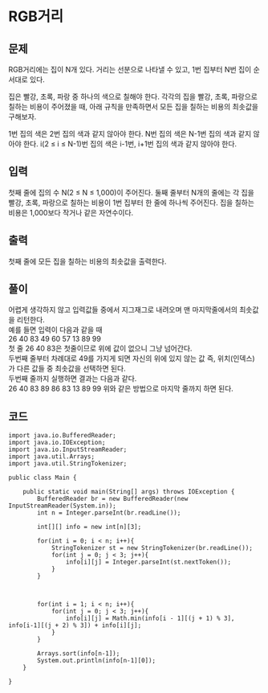 # RGB거리
 
## 문제
RGB거리에는 집이 N개 있다. 거리는 선분으로 나타낼 수 있고, 1번 집부터 N번 집이 순서대로 있다.

집은 빨강, 초록, 파랑 중 하나의 색으로 칠해야 한다. 각각의 집을 빨강, 초록, 파랑으로 칠하는 비용이 주어졌을 때, 아래 규칙을 만족하면서 모든 집을 칠하는 비용의 최솟값을 구해보자.

1번 집의 색은 2번 집의 색과 같지 않아야 한다.
N번 집의 색은 N-1번 집의 색과 같지 않아야 한다.
i(2 ≤ i ≤ N-1)번 집의 색은 i-1번, i+1번 집의 색과 같지 않아야 한다.
## 입력
첫째 줄에 집의 수 N(2 ≤ N ≤ 1,000)이 주어진다. 둘째 줄부터 N개의 줄에는 각 집을 빨강, 초록, 파랑으로 칠하는 비용이 1번 집부터 한 줄에 하나씩 주어진다. 집을 칠하는 비용은 1,000보다 작거나 같은 자연수이다.

## 출력
첫째 줄에 모든 집을 칠하는 비용의 최솟값을 출력한다.

## 풀이
어렵게 생각하지 않고 입력값들 중에서 지그재그로 내려오며 맨 마지막줄에서의 최솟값을 리턴한다.  
예를 들면 입력이 다음과 같을 때  
26 40 83
49 60 57
13 89 99  
첫 줄 26 40 83은 첫줄이므로 위에 값이 없으니 그냥 넘어간다.  
두번째 줄부터 차례대로 49를 가지게 되면 자신의 위에 있지 않는 값 즉, 위치(인덱스)가 다른 값들 중 최솟값을 선택하면 된다.  
두번째 줄까지 실행하면 결과는 다음과 같다.  
26 40 83
89 86 83
13 89 99 
위와 같은 방법으로 마지막 줄까지 하면 된다.

## 코드
```
import java.io.BufferedReader;
import java.io.IOException;
import java.io.InputStreamReader;
import java.util.Arrays;
import java.util.StringTokenizer;

public class Main {

    public static void main(String[] args) throws IOException {
        BufferedReader br = new BufferedReader(new InputStreamReader(System.in));
        int n = Integer.parseInt(br.readLine());

        int[][] info = new int[n][3];

        for(int i = 0; i < n; i++){
            StringTokenizer st = new StringTokenizer(br.readLine());
            for(int j = 0; j < 3; j++){
                info[i][j] = Integer.parseInt(st.nextToken());
            }
        }



        for(int i = 1; i < n; i++){
            for(int j = 0; j < 3; j++){
                info[i][j] = Math.min(info[i - 1][(j + 1) % 3], info[i-1][(j + 2) % 3]) + info[i][j];
            }
        }

        Arrays.sort(info[n-1]);
        System.out.println(info[n-1][0]);
    }

}
```
